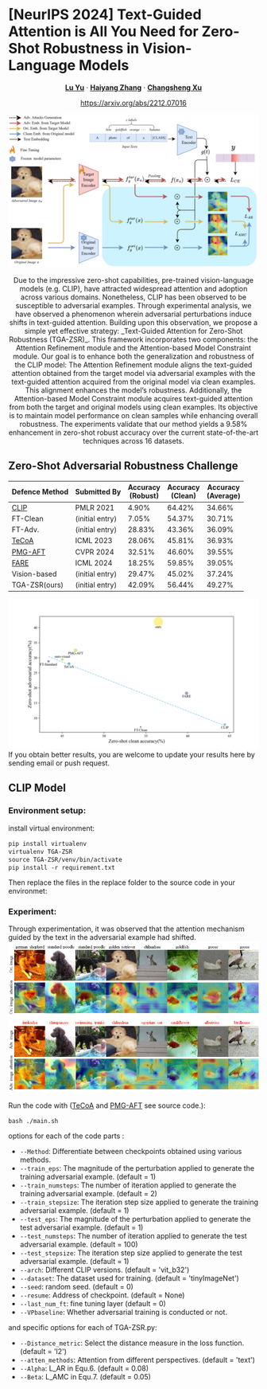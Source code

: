 # [NeurIPS 2024] Text-Guided Attention is All You Need for Zero-Shot Robustness in Vision-Language Models 

<p align="center">
  <p align="center" margin-bottom="0px">
    <a href="http://www.cs.columbia.edu/~mcz/"><strong>Lu Yu</strong></a>
    ·
    <a href="https://www.scottgeng.com/"><strong>Haiyang Zhang</strong></a>
    ·
    <a href="http://www.cs.columbia.edu/~junfeng/"><strong>Changsheng Xu</strong></a>
    </p>
    <p align="center" margin-top="0px"><a href="https://arxiv.org/abs/2212.07016">https://arxiv.org/abs/2212.07016</a></p>
</p>

![TGA-ZSR](./save/figure/frame.png)

<div style="text-align: center;">
  Due to the impressive zero-shot capabilities, pre-trained vision-language models (e.g. CLIP), have attracted widespread attention and adoption across various domains. Nonetheless, CLIP has been observed to be susceptible to adversarial examples. Through experimental analysis, we have observed a phenomenon wherein adversarial perturbations induce shifts in text-guided attention. Building upon this observation, we propose a simple yet effective strategy: _Text-Guided Attention for Zero-Shot Robustness (TGA-ZSR)_. This framework incorporates two components: the Attention Refinement module and the Attention-based Model Constraint module. Our goal is to enhance both the generalization and robustness of the CLIP model: The Attention Refinement module aligns the text-guided attention obtained from the target model via adversarial examples with the text-guided attention acquired from the original model via clean examples. This alignment enhances the
model’s robustness. Additionally, the Attention-based Model Constraint module acquires text-guided attention from both the target and original models using clean examples. Its objective is to maintain model performance on clean samples while enhancing overall robustness. The experiments validate that our method yields a 9.58% enhancement in zero-shot robust accuracy over the current state-of-the-art techniques across 16 datasets.
</div>

## Zero-Shot Adversarial Robustness Challenge

| Defence Method 	| Submitted By    	| Accuracy<br>(Robust) | Accuracy<br>(Clean) 	  | Accuracy<br>(Average) |
|----------------	|-----------------	|----------------	|-----------------	|-----------------	|
| <a href="https://github.com/openai/CLIP">CLIP</a> | PMLR 2021 |  4.90% | 64.42% | 34.66% |
|                      FT-Clean             | (initial entry) 	|  7.05% | 54.37% | 30.71% |
|                       FT-Adv.           | (initial entry) 	| 28.83% | 43.36% | 36.09% |
|<a href="https://github.com/cvlab-columbia/ZSRobust4FoundationModel">TeCoA</a> | ICML 2023 | 28.06% | 45.81% | 36.93% |
|<a href="https://github.com/serendipity1122/Pre-trained-Model-Guided-Fine-Tuning-for-Zero-Shot-Adversarial-Robustness">PMG-AFT</a> | CVPR 2024 | 32.51% | 46.60% | 39.55% | 
|<a href="https://github.com/chs20/RobustVLM">FARE</a> | ICML 2024 	| 18.25% | 59.85% | 39.05% |   
|                  Vision-based              | (initial entry) 	| 29.47% | 45.02% | 37.24% |
|                    TGA-ZSR(ours)                | (initial entry) 	| 42.09% | 56.44% | 49.27% |

![Trade-off](./save/figure/trade-off.png)
If you obtain better results, you are welcome to update your results here by sending email or push request.

## CLIP Model

### Environment setup:

install virtual environment:
```
pip install virtualenv
virtualenv TGA-ZSR
source TGA-ZSR/venv/bin/activate
pip install -r requirement.txt
```
Then replace the files in the replace folder to the source code in your environmet:  


### Experiment:
Through experimentation, it was observed that the attention mechanism guided by the text in the adversarial example had shifted.
![TGA-ZSR](./save/figure/image.png)

Run the code with (<a href="https://github.com/cvlab-columbia/ZSRobust4FoundationModel">TeCoA</a> and <a href="https://github.com/serendipity1122/Pre-trained-Model-Guided-Fine-Tuning-for-Zero-Shot-Adversarial-Robustness">PMG-AFT</a> see source code.):
```
bash ./main.sh
```
options for each of the code parts :
* `--Method`: Differentiate between checkpoints obtained using various methods.
* `--train_eps`: The magnitude of the perturbation applied to generate the training adversarial example. (default = 1)
* `--train_numsteps`: The number of iteration applied to generate the training adversarial example. (default = 2)
* `--train_stepsize`: The iteration step size applied to generate the training adversarial example. (default = 1)
* `--test_eps`: The magnitude of the perturbation applied to generate the test adversarial example. (default = 1)
* `--test_numsteps`: The number of iteration applied to generate the test adversarial example. (default = 100)
* `--test_stepsize`: The iteration step size applied to generate the test adversarial example. (default = 1)
* `--arch`: Different CLIP versions. (default = 'vit_b32')
* `--dataset`: The dataset used for training. (default = 'tinyImageNet')
* `--seed`: random seed. (default = 0)
* `--resume`: Address of checkpoint. (default = None)
* `--last_num_ft`: fine tuning layer (default = 0)
* `--VPbaseline`: Whether adversarial training is conducted or not.

and specific options for each of TGA-ZSR.py:
  
* `--Distance_metric`: Select the distance measure in the loss function. (default = 'l2')
* `--atten_methods`: Attention from different perspectives. (default = 'text')
* `--Alpha`: L_AR in Equ.6. (default = 0.08)
* `--Beta`: L_AMC in Equ.7. (default = 0.05)

